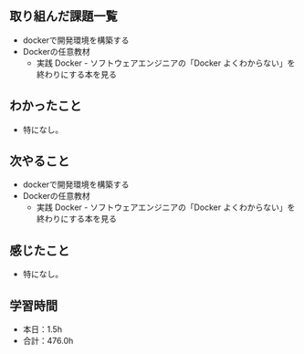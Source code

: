 ## 取り組んだ課題一覧
- dockerで開発環境を構築する
- Dockerの任意教材
  - 実践 Docker - ソフトウェアエンジニアの「Docker よくわからない」を終わりにする本を見る
## わかったこと
- 特になし。
## 次やること
- dockerで開発環境を構築する
- Dockerの任意教材
  - 実践 Docker - ソフトウェアエンジニアの「Docker よくわからない」を終わりにする本を見る
## 感じたこと
- 特になし。
## 学習時間
- 本日：1.5h
- 合計：476.0h